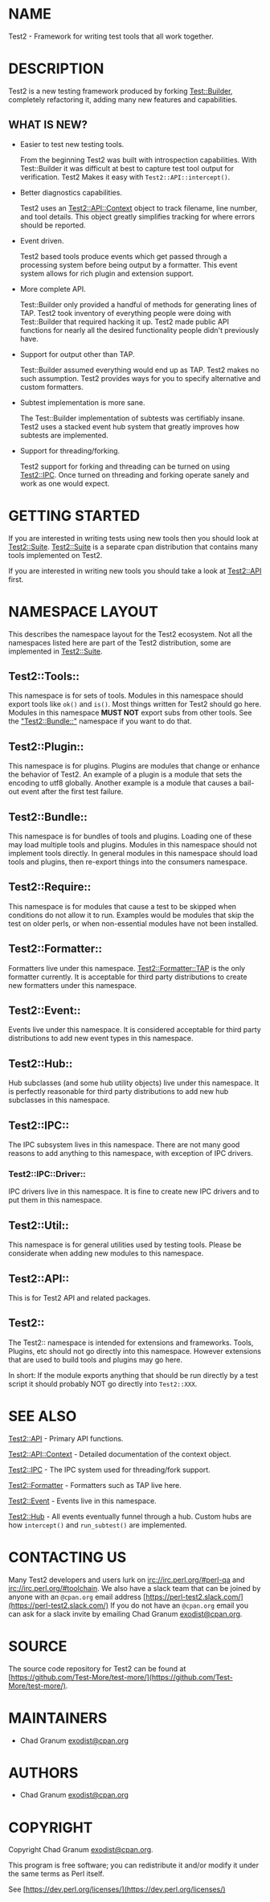 # NAME

Test2 - Framework for writing test tools that all work together.

# DESCRIPTION

Test2 is a new testing framework produced by forking [Test::Builder](https://metacpan.org/pod/Test%3A%3ABuilder),
completely refactoring it, adding many new features and capabilities.

## WHAT IS NEW?

- Easier to test new testing tools.

    From the beginning Test2 was built with introspection capabilities. With
    Test::Builder it was difficult at best to capture test tool output for
    verification. Test2 Makes it easy with `Test2::API::intercept()`.

- Better diagnostics capabilities.

    Test2 uses an [Test2::API::Context](https://metacpan.org/pod/Test2%3A%3AAPI%3A%3AContext) object to track filename, line number, and
    tool details. This object greatly simplifies tracking for where errors should
    be reported.

- Event driven.

    Test2 based tools produce events which get passed through a processing system
    before being output by a formatter. This event system allows for rich plugin
    and extension support.

- More complete API.

    Test::Builder only provided a handful of methods for generating lines of TAP.
    Test2 took inventory of everything people were doing with Test::Builder that
    required hacking it up. Test2 made public API functions for nearly all the
    desired functionality people didn't previously have.

- Support for output other than TAP.

    Test::Builder assumed everything would end up as TAP. Test2 makes no such
    assumption. Test2 provides ways for you to specify alternative and custom
    formatters.

- Subtest implementation is more sane.

    The Test::Builder implementation of subtests was certifiably insane. Test2 uses
    a stacked event hub system that greatly improves how subtests are implemented.

- Support for threading/forking.

    Test2 support for forking and threading can be turned on using [Test2::IPC](https://metacpan.org/pod/Test2%3A%3AIPC).
    Once turned on threading and forking operate sanely and work as one would
    expect.

# GETTING STARTED

If you are interested in writing tests using new tools then you should look at
[Test2::Suite](https://metacpan.org/pod/Test2%3A%3ASuite). [Test2::Suite](https://metacpan.org/pod/Test2%3A%3ASuite) is a separate cpan distribution that contains
many tools implemented on Test2.

If you are interested in writing new tools you should take a look at
[Test2::API](https://metacpan.org/pod/Test2%3A%3AAPI) first.

# NAMESPACE LAYOUT

This describes the namespace layout for the Test2 ecosystem. Not all the
namespaces listed here are part of the Test2 distribution, some are implemented
in [Test2::Suite](https://metacpan.org/pod/Test2%3A%3ASuite).

## Test2::Tools::

This namespace is for sets of tools. Modules in this namespace should export
tools like `ok()` and `is()`. Most things written for Test2 should go here.
Modules in this namespace **MUST NOT** export subs from other tools. See the
["Test2::Bundle::"](#test2-bundle) namespace if you want to do that.

## Test2::Plugin::

This namespace is for plugins. Plugins are modules that change or enhance the
behavior of Test2. An example of a plugin is a module that sets the encoding to
utf8 globally. Another example is a module that causes a bail-out event after
the first test failure.

## Test2::Bundle::

This namespace is for bundles of tools and plugins. Loading one of these may
load multiple tools and plugins. Modules in this namespace should not implement
tools directly. In general modules in this namespace should load tools and
plugins, then re-export things into the consumers namespace.

## Test2::Require::

This namespace is for modules that cause a test to be skipped when conditions
do not allow it to run. Examples would be modules that skip the test on older
perls, or when non-essential modules have not been installed.

## Test2::Formatter::

Formatters live under this namespace. [Test2::Formatter::TAP](https://metacpan.org/pod/Test2%3A%3AFormatter%3A%3ATAP) is the only
formatter currently. It is acceptable for third party distributions to create
new formatters under this namespace.

## Test2::Event::

Events live under this namespace. It is considered acceptable for third party
distributions to add new event types in this namespace.

## Test2::Hub::

Hub subclasses (and some hub utility objects) live under this namespace. It is
perfectly reasonable for third party distributions to add new hub subclasses in
this namespace.

## Test2::IPC::

The IPC subsystem lives in this namespace. There are not many good reasons to
add anything to this namespace, with exception of IPC drivers.

### Test2::IPC::Driver::

IPC drivers live in this namespace. It is fine to create new IPC drivers and to
put them in this namespace.

## Test2::Util::

This namespace is for general utilities used by testing tools. Please be
considerate when adding new modules to this namespace.

## Test2::API::

This is for Test2 API and related packages.

## Test2::

The Test2:: namespace is intended for extensions and frameworks. Tools,
Plugins, etc should not go directly into this namespace. However extensions
that are used to build tools and plugins may go here.

In short: If the module exports anything that should be run directly by a test
script it should probably NOT go directly into `Test2::XXX`.

# SEE ALSO

[Test2::API](https://metacpan.org/pod/Test2%3A%3AAPI) - Primary API functions.

[Test2::API::Context](https://metacpan.org/pod/Test2%3A%3AAPI%3A%3AContext) - Detailed documentation of the context object.

[Test2::IPC](https://metacpan.org/pod/Test2%3A%3AIPC) - The IPC system used for threading/fork support.

[Test2::Formatter](https://metacpan.org/pod/Test2%3A%3AFormatter) - Formatters such as TAP live here.

[Test2::Event](https://metacpan.org/pod/Test2%3A%3AEvent) - Events live in this namespace.

[Test2::Hub](https://metacpan.org/pod/Test2%3A%3AHub) - All events eventually funnel through a hub. Custom hubs are how
`intercept()` and `run_subtest()` are implemented.

# CONTACTING US

Many Test2 developers and users lurk on [irc://irc.perl.org/#perl-qa](irc://irc.perl.org/#perl-qa) and
[irc://irc.perl.org/#toolchain](irc://irc.perl.org/#toolchain). We also have a slack team that can be joined
by anyone with an `@cpan.org` email address [https://perl-test2.slack.com/](https://perl-test2.slack.com/)
If you do not have an `@cpan.org` email you can ask for a slack invite by
emailing Chad Granum <exodist@cpan.org>.

# SOURCE

The source code repository for Test2 can be found at
[https://github.com/Test-More/test-more/](https://github.com/Test-More/test-more/).

# MAINTAINERS

- Chad Granum <exodist@cpan.org>

# AUTHORS

- Chad Granum <exodist@cpan.org>

# COPYRIGHT

Copyright Chad Granum <exodist@cpan.org>.

This program is free software; you can redistribute it and/or
modify it under the same terms as Perl itself.

See [https://dev.perl.org/licenses/](https://dev.perl.org/licenses/)
